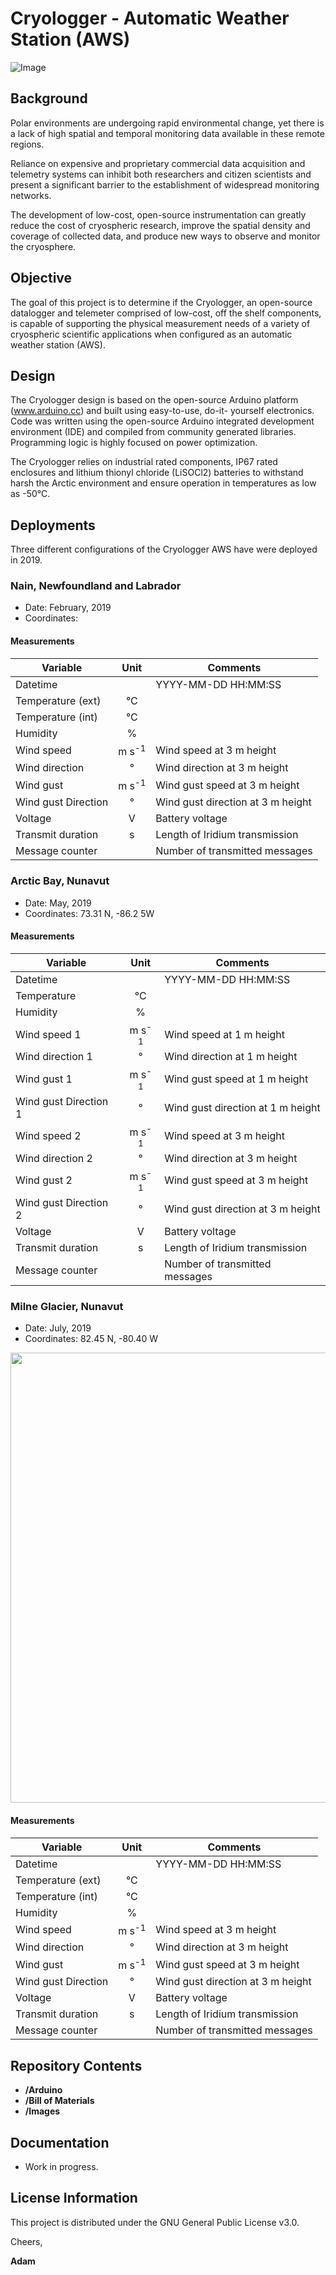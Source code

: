 # Cryologger - Automatic Weather Station (AWS)
![Image](https://github.com/adamgarbo/Cryologger_Automatic_Weather_Station/blob/master/Images/DSC_1877.JPG)

## Background
Polar environments are undergoing rapid environmental change, yet there is a lack of high spatial and temporal monitoring data available in these remote regions.

Reliance on expensive and proprietary commercial data acquisition and telemetry systems can inhibit both researchers and citizen scientists and present a significant barrier to the establishment of widespread monitoring networks.

The development of low-cost, open-source instrumentation can greatly reduce the cost of cryospheric research, improve the spatial density and coverage of collected data, and produce new ways to observe and monitor the cryosphere.



## Objective
The goal of this project is to determine if the Cryologger, an open-source datalogger and telemeter comprised of low-cost, off the shelf components, is capable of supporting the physical measurement needs of a variety of cryospheric scientific applications when configured as an automatic weather station (AWS).

## Design
The Cryologger design is based on the open-source Arduino platform (www.arduino.cc) and built using easy-to-use, do-it- yourself electronics. Code was written using the open-source Arduino integrated development environment (IDE) and compiled from community generated libraries. Programming logic is highly focused on power optimization.

The Cryologger relies on industrial rated components, IP67 rated enclosures and lithium thionyl chloride (LiSOCl2) batteries to withstand harsh the Arctic environment and ensure operation in temperatures as low as -50°C.

## Deployments
Three different configurations of the Cryologger AWS have were deployed in 2019.

### Nain, Newfoundland and Labrador
* Date: February, 2019
* Coordinates:

#### Measurements
| Variable  | Unit | Comments |
| --- | :---: | --- |
| Datetime  |   | YYYY-MM-DD HH:MM:SS |
| Temperature (ext) | °C  |  |
| Temperature (int) | °C  |  |
| Humidity | % |  |
| Wind speed | m s<sup>-1</sup> | Wind speed at 3 m height |
| Wind direction | ° | Wind direction at 3 m height |
| Wind gust | m s<sup>-1</sup>  | Wind gust speed at 3 m height |
| Wind gust Direction | ° | Wind gust direction at 3 m height |
| Voltage | V | Battery voltage |
| Transmit duration  | s | Length of Iridium transmission  |
| Message counter |  | Number of transmitted messages |


### Arctic Bay, Nunavut
* Date: May, 2019
* Coordinates: 73.31 N, -86.2 5W

#### Measurements
| Variable  | Unit | Comments |
| --- | :---: | --- |
| Datetime  |   | YYYY-MM-DD HH:MM:SS |
| Temperature  | °C  |  |
| Humidity | % |  |
| Wind speed 1 | m s<sup>-1</sup> | Wind speed at 1 m height |
| Wind direction 1 | ° | Wind direction at 1 m height |
| Wind gust 1 | m s<sup>-1</sup>  | Wind gust speed at 1 m height |
| Wind gust Direction 1 | ° | Wind gust direction at 1 m height |
| Wind speed 2 | m s<sup>-1</sup> | Wind speed at 3 m height |
| Wind direction 2 | ° | Wind direction at 3 m height |
| Wind gust 2 | m s<sup>-1</sup>  | Wind gust speed at 3 m height |
| Wind gust Direction 2 | ° | Wind gust direction at 3 m height |
| Voltage | V | Battery voltage |
| Transmit duration  | s | Length of Iridium transmission  |
| Message counter |  | Number of transmitted messages |

### Milne Glacier, Nunavut
* Date: July, 2019
* Coordinates: 82.45 N,	-80.40 W

<img src="https://github.com/adamgarbo/Cryologger_Automatic_Weather_Station/blob/master/Images/DSC_1873.JPG" width="720">

#### Measurements
| Variable  | Unit | Comments |
| --- | :---: | --- |
| Datetime  |   | YYYY-MM-DD HH:MM:SS |
| Temperature (ext) | °C  |  |
| Temperature (int) | °C  |  |
| Humidity | % |  |
| Wind speed | m s<sup>-1</sup> | Wind speed at 3 m height |
| Wind direction | ° | Wind direction at 3 m height |
| Wind gust | m s<sup>-1</sup>  | Wind gust speed at 3 m height |
| Wind gust Direction | ° | Wind gust direction at 3 m height |
| Voltage | V | Battery voltage |
| Transmit duration  | s | Length of Iridium transmission  |
| Message counter |  | Number of transmitted messages |


## Repository Contents
* **/Arduino**
* **/Bill of Materials**
* **/Images**

## Documentation
* Work in progress.

## License Information
This project is distributed under the GNU General Public License v3.0.

Cheers,

**Adam**
